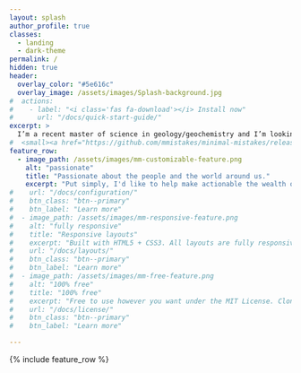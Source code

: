 ```yaml
---
layout: splash
author_profile: true
classes:
  - landing
  - dark-theme
permalink: /
hidden: true
header:
  overlay_color: "#5e616c"
  overlay_image: /assets/images/Splash-background.jpg
#  actions:
#    - label: "<i class='fas fa-download'></i> Install now"
#      url: "/docs/quick-start-guide/"
excerpt: >
  I’m a recent master of science in geology/geochemistry and I’m looking forward to further developing my programming and broad tech background as part of answering and solving problems related to the earth and earth systems, especially if these forays include multispectral remote sensing/analysis, GIS tool automation and data engineering/pipelining.
#  <small><a href="https://github.com/mmistakes/minimal-mistakes/releases/tag/4.24.0">Latest release v4.24.0</a></small>
feature_row:
  - image_path: /assets/images/mm-customizable-feature.png
    alt: "passionate"
    title: "Passionate about the people and the world around us."
    excerpt: "Put simply, I'd like to help make actionable the wealth of information that can be gleaned from wherever one has the will to point a camera, because I believe that the field of remote sensing will be the key to answering critical questions about our world in the coming years. <br /> This is a time when humanity's interest in the physical world has perhaps piqued, while satellite launch costs have plummeted, and alongside better cameras and sensors, improvements in circuit density have also yielded the compute power to make algorithmic processing of that data cheap and even ubiquitous! The ingestion and digestion of these data streams into a multitude of variables is something I'm highly interested to be part of. <br /> So if this sounds like the kind of work that your company performs, please feel free to message me, even if it's just to talk shop!"
#    url: "/docs/configuration/"
#    btn_class: "btn--primary"
#    btn_label: "Learn more"
#  - image_path: /assets/images/mm-responsive-feature.png
#    alt: "fully responsive"
#    title: "Responsive layouts"
#    excerpt: "Built with HTML5 + CSS3. All layouts are fully responsive with helpers to augment your content."
#    url: "/docs/layouts/"
#    btn_class: "btn--primary"
#    btn_label: "Learn more"
#  - image_path: /assets/images/mm-free-feature.png
#    alt: "100% free"
#    title: "100% free"
#    excerpt: "Free to use however you want under the MIT License. Clone it, fork it, customize it... whatever!"
#    url: "/docs/license/"
#    btn_class: "btn--primary"
#    btn_label: "Learn more"      

---
```


{% include feature_row %}
